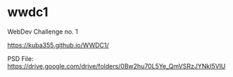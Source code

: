 # wwdc1
WebDev Challenge no. 1

https://kuba355.github.io/WWDC1/

PSD File: https://drive.google.com/drive/folders/0Bw2hu70L5Ye_QmVSRzJYNkI5VlU
